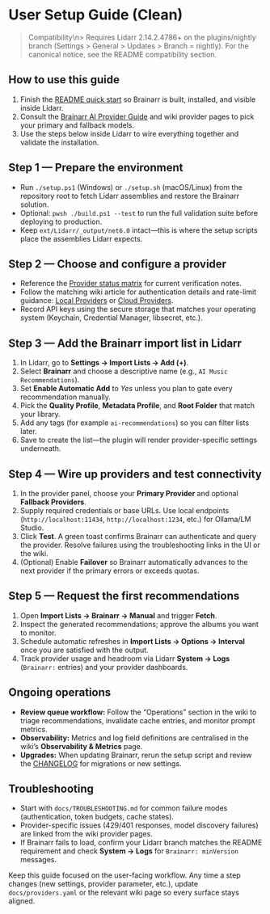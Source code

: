 # User Setup Guide (Clean)

> Compatibility\n> Requires Lidarr 2.14.2.4786+ on the plugins/nightly branch (Settings > General > Updates > Branch = nightly). For the canonical notice, see the README compatibility section.

## How to use this guide

1. Finish the [README quick start](../README.md#quick-start) so Brainarr is built, installed, and visible inside Lidarr.
2. Consult the [Brainarr AI Provider Guide](PROVIDER_GUIDE.md) and wiki provider pages to pick your primary and fallback models.
3. Use the steps below inside Lidarr to wire everything together and validate the installation.

## Step 1 — Prepare the environment

- Run `./setup.ps1` (Windows) or `./setup.sh` (macOS/Linux) from the repository root to fetch Lidarr assemblies and restore the Brainarr solution.
- Optional: `pwsh ./build.ps1 --test` to run the full validation suite before deploying to production.
- Keep `ext/Lidarr/_output/net6.0` intact—this is where the setup scripts place the assemblies Lidarr expects.

## Step 2 — Choose and configure a provider

- Reference the [Provider status matrix](PROVIDER_MATRIX.md) for current verification notes.
- Follow the matching wiki article for authentication details and rate-limit guidance: [Local Providers](https://github.com/RicherTunes/Brainarr/wiki/Local-Providers) or [Cloud Providers](https://github.com/RicherTunes/Brainarr/wiki/Cloud-Providers).
- Record API keys using the secure storage that matches your operating system (Keychain, Credential Manager, libsecret, etc.).

## Step 3 — Add the Brainarr import list in Lidarr

1. In Lidarr, go to **Settings → Import Lists → Add (+)**.
2. Select **Brainarr** and choose a descriptive name (e.g., `AI Music Recommendations`).
3. Set **Enable Automatic Add** to *Yes* unless you plan to gate every recommendation manually.
4. Pick the **Quality Profile**, **Metadata Profile**, and **Root Folder** that match your library.
5. Add any tags (for example `ai-recommendations`) so you can filter lists later.
6. Save to create the list—the plugin will render provider-specific settings underneath.

## Step 4 — Wire up providers and test connectivity

1. In the provider panel, choose your **Primary Provider** and optional **Fallback Providers**.
2. Supply required credentials or base URLs. Use local endpoints (`http://localhost:11434`, `http://localhost:1234`, etc.) for Ollama/LM Studio.
3. Click **Test**. A green toast confirms Brainarr can authenticate and query the provider. Resolve failures using the troubleshooting links in the UI or the wiki.
4. (Optional) Enable **Failover** so Brainarr automatically advances to the next provider if the primary errors or exceeds quotas.

## Step 5 — Request the first recommendations

1. Open **Import Lists → Brainarr → Manual** and trigger **Fetch**.
2. Inspect the generated recommendations; approve the albums you want to monitor.
3. Schedule automatic refreshes in **Import Lists → Options → Interval** once you are satisfied with the output.
4. Track provider usage and headroom via Lidarr **System → Logs** (`Brainarr:` entries) and your provider dashboards.

## Ongoing operations

- **Review queue workflow:** Follow the “Operations” section in the wiki to triage recommendations, invalidate cache entries, and monitor prompt metrics.
- **Observability:** Metrics and log field definitions are centralised in the wiki’s **Observability & Metrics** page.
- **Upgrades:** When updating Brainarr, rerun the setup script and review the [CHANGELOG](../CHANGELOG.md) for migrations or new settings.

## Troubleshooting

- Start with `docs/TROUBLESHOOTING.md` for common failure modes (authentication, token budgets, cache states).
- Provider-specific issues (429/401 responses, model discovery failures) are linked from the wiki provider pages.
- If Brainarr fails to load, confirm your Lidarr branch matches the README requirement and check **System → Logs** for `Brainarr: minVersion` messages.

Keep this guide focused on the user-facing workflow. Any time a step changes (new settings, provider parameter, etc.), update `docs/providers.yaml` or the relevant wiki page so every surface stays aligned.
